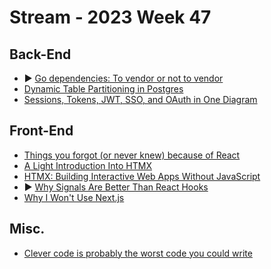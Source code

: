 # Stream - 2023 Week 47

## Back-End

- ▶️ [Go dependencies: To vendor or not to vendor](https://www.youtube.com/watch?v=e3rhaaVsUXY)
- [Dynamic Table Partitioning in Postgres](https://supabase.com/blog/postgres-dynamic-table-partitioning)
- [Sessions, Tokens, JWT, SSO, and OAuth in One Diagram](https://blog.bytebytego.com/p/sessions-tokens-jwt-sso-and-oauth)

## Front-End

- [Things you forgot (or never knew) because of React](https://joshcollinsworth.com/blog/antiquated-react)
- [A Light Introduction Into HTMX](https://frontendmasters.github.io/fem-htmx/)
- [HTMX: Building Interactive Web Apps Without JavaScript](https://dev.to/teach_wizbits/htmx-building-interactive-web-apps-without-javascript-b61)
- ▶️ [Why Signals Are Better Than React Hooks](https://www.youtube.com/watch?v=SO8lBVWF2Y8)
- [Why I Won't Use Next.js](https://www.epicweb.dev/why-i-wont-use-nextjs)

## Misc.

- [Clever code is probably the worst code you could write](https://engineercodex.substack.com/p/clever-code-is-probably-the-worst)
